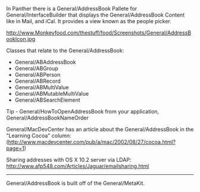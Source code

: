 

In Panther there is a General/AddressBook Pallete for General/InterfaceBuilder that displays the General/AddressBook Content like in Mail, and iCal.  It provides a view known as the people picker.

http://www.Monkeyfood.com/thestuff/food/Screenshots/General/AddressBookIcon.jpg



Classes that relate to the General/AddressBook:
 

*  General/ABAddressBook
*  General/ABGroup
*  General/ABPerson
*  General/ABRecord
*  General/ABMultiValue
*  General/ABMutableMultiValue
*  General/ABSearchElement

  

Tip - General/HowToOpenAddressBook from your application, General/AddressBookNameOrder


General/MacDevCenter has an article about the General/AddressBook in the "Learning Cocoa" column: (http://www.macdevcenter.com/pub/a/mac/2002/08/27/cocoa.html?page=1)

Sharing addresses with OS X 10.2 server via LDAP: http://www.afp548.com/Articles/Jaguar/emailsharing.html

----

General/AddressBook is built off of the General/MetaKit.